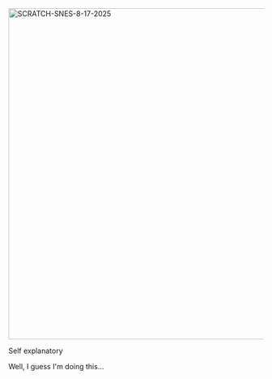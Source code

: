 <img width="1023" height="654" alt="SCRATCH-SNES-8-17-2025" src="https://github.com/user-attachments/assets/59c11bda-2289-4c84-815b-7c3a790270c5" />

Self explanatory

Well, I guess I'm doing this...
